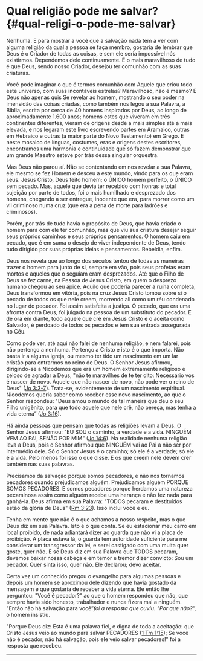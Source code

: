 # Qual religião pode me salvar? {#qual-religi-o-pode-me-salvar}

Nenhuma. E para mostrar a você que a salvação nada tem a ver com alguma religião da qual a pessoa se faça membro, gostaria de lembrar que Deus é o Criador de todas as coisas, e sem ele seria impossível nós existirmos. Dependemos dele continuamente. E o mais maravilhoso de tudo é que Deus, sendo nosso Criador, desejou ter comunhão com as suas criaturas.

Você pode imaginar o que é termos comunhão com Aquele que criou todo este universo, com suas incontáveis estrelas? Maravilhoso, não é mesmo? E Deus não apenas quis Se revelar ao homem, mostrando o seu poder na imensidão das coisas criadas, como também nos legou a sua Palavra, a Bíblia, escrita por cerca de 40 homens inspirados por Deus, ao longo de aproximadamente 1.600 anos; homens estes que viveram em três continentes diferentes, vieram de origens desde a mais simples até a mais elevada, e nos legaram este livro escrevendo partes em Aramaico, outras em Hebraico e outras (a maior parte do Novo Testamento) em Grego. E neste mosaico de línguas, costumes, eras e origens destes escritores, encontramos uma harmonia e continuidade que só fazem demonstrar que um grande Maestro esteve por trás dessa singular orquestra.

Mas Deus não parou aí. Não se contentando em nos revelar a sua Palavra, ele mesmo se fez Homem e desceu a este mundo, vindo para os que eram seus. Jesus Cristo, Deus feito homem; o ÚNICO homem perfeito, o ÚNICO sem pecado. Mas, aquele que devia ter recebido com honras e total sujeição por parte de todos, foi o mais humilhado e desprezado dos homens, chegando a ser entregue, inocente que era, para morrer como um vil criminoso numa cruz (que era a pena de morte para ladrões e criminosos).

Porém, por trás de tudo havia o propósito de Deus, que havia criado o homem para com ele ter comunhão, mas que viu sua criatura desejar seguir seus próprios caminhos e seus próprios pensamentos. O homem caiu em pecado, que é em suma o desejo de viver independente de Deus, tendo tudo dirigido por suas próprias ideias e pensamentos. Rebeldia, enfim.

Deus nos revela que ao longo dos séculos tentou de todas as maneiras trazer o homem para junto de si, sempre em vão, pois seus profetas eram mortos e aqueles que o seguiam eram desprezados. Até que o Filho de Deus se fez carne, na Pessoa de Jesus Cristo, em quem o desprezo humano chegou ao seu ápice. Aquilo que poderia parecer a ruína completa, Deus transformou em vitória, pois na cruz Jesus Cristo tomou sobre si o pecado de todos os que nele creem, morrendo ali como um réu condenado no lugar do pecador. Foi assim satisfeita a justiça. O pecado, que era uma afronta contra Deus, foi julgado na pessoa de um substituto do pecador. E de ora em diante, todo aquele que crê em Jesus Cristo e o aceita como Salvador, é perdoado de todos os pecados e tem sua entrada assegurada no Céu.

Como pode ver, até aqui não falei de nenhuma religião, e nem falarei, pois não pertenço a nenhuma. Pertenço a Cristo e isto é o que importa. Não basta ir a alguma igreja, ou mesmo ter tido um nascimento em um lar cristão para entrarmos no reino de Deus. O Senhor Jesus afirmou, dirigindo-se a Nicodemos que era um homem extremamente religioso e zeloso de agradar a Deus, &quot;não te maravilhes de te ter dito: Necessário vos é nascer de novo. Aquele que não nascer de novo, não pode ver o reino de Deus&quot; ([Jo 3:3-7](http://bibliaonline.com.br/acf/jo/3/3-7)). Trata-se, evidentemente de um nascimento espiritual. Nicodemos queria saber como receber esse novo nascimento, ao que o Senhor respondeu: &quot;Deus amou o mundo de tal maneira que deu o seu Filho unigênito, para que todo aquele que nele crê, não pereça, mas tenha a vida eterna” ([Jo 3:16](http://bibliaonline.com.br/acf/jo/3/16)).

Há ainda pessoas que pensam que todas as religiões levam a Deus. O Senhor Jesus afirmou: &quot;EU SOU o caminho, a verdade e a vida. NINGUÉM VEM AO PAI, SENÃO POR MIM&quot; ([Jo 14:6](http://bibliaonline.com.br/acf/jo/14/6)). Na realidade nenhuma religião leva a Deus, pois o Senhor afirmou que NINGUÉM vai ao Pai a não ser por intermédio dele. Só o Senhor Jesus é o caminho; só ele é a verdade; só ele é a vida. Pelo menos foi isso o que disse. E os que creem nele devem crer também nas suas palavras.

Precisamos da salvação porque somos pecadores, e não nos tornamos pecadores quando prejudicamos alguém. Prejudicamos alguém PORQUE SOMOS PECADORES. E somos pecadores porque herdamos uma natureza pecaminosa assim como alguém recebe uma herança e não fez nada para ganhá-la. Deus afirma em sua Palavra: &quot;TODOS pecaram e destituídos estão da glória de Deus&quot; ([Rm 3:23](http://bibliaonline.com.br/acf/rm/3/23)). Isso inclui você e eu.

Tenha em mente que não é o que achamos a nosso respeito, mas o que Deus diz em sua Palavra. Isto é o que conta. Se eu estacionar meu carro em local proibido, de nada adiantará dizer ao guarda que não vi a placa de proibição. A placa estava lá, o guarda tem autoridade suficiente para me considerar um transgressor da lei, e serei castigado com uma multa quer goste, quer não. E se Deus diz em sua Palavra que TODOS pecaram, devemos baixar nossa cabeça e em temor e tremor dizer convicto: Sou um pecador. Quer sinta isso, quer não. Ele declarou; devo aceitar.

Certa vez um conhecido pregou o evangelho para algumas pessoas e depois um homem se aproximou dele dizendo que havia gostado da mensagem e que gostaria de receber a vida eterna. Ele então lhe perguntou: &quot;Você é pecador?&quot; ao que o homem respondeu que não, que sempre havia sido honesto, trabalhador e nunca fizera mal a ninguém. &quot;Então não há salvação para você”_foi a resposta que ouviu. &quot;Por que não?”,_ o homem insistiu.

&quot;Porque Deus diz: Esta é uma palavra fiel, e digna de toda a aceitação: que Cristo Jesus veio ao mundo para salvar PECADORES ([1 Tm 1:15](http://bibliaonline.com.br/acf/1tm/1/15)); Se você não é pecador, não há salvação, pois ele veio salvar pecadores!&quot; foi a resposta que recebeu.

*****